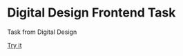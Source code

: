 # Digital Design Frontend Task
<p>Task from Digital Design</p>
<a href="https://dragoneknp.github.io/DigitalDesignFrontendTask/">Try it</a>
